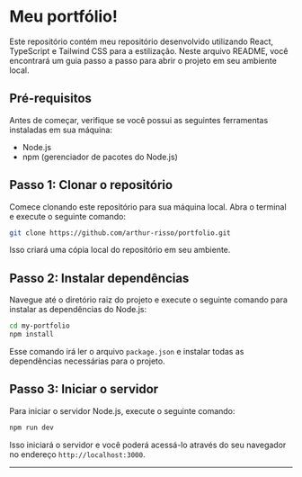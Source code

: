 # Meu portfólio!

Este repositório contém meu repositório desenvolvido utilizando React, TypeScript e Tailwind CSS para a estilização. Neste arquivo README, você encontrará um guia passo a passo para abrir o projeto em seu ambiente local.

## Pré-requisitos

Antes de começar, verifique se você possui as seguintes ferramentas instaladas em sua máquina:

- Node.js
- npm (gerenciador de pacotes do Node.js)

## Passo 1: Clonar o repositório

Comece clonando este repositório para sua máquina local. Abra o terminal e execute o seguinte comando:

```bash
git clone https://github.com/arthur-risso/portfolio.git
```

Isso criará uma cópia local do repositório em seu ambiente.

## Passo 2: Instalar dependências

Navegue até o diretório raiz do projeto e execute o seguinte comando para instalar as dependências do Node.js:

```bash
cd my-portfolio
npm install
```

Esse comando irá ler o arquivo `package.json` e instalar todas as dependências necessárias para o projeto.

## Passo 3: Iniciar o servidor

Para iniciar o servidor Node.js, execute o seguinte comando:

```bash
npm run dev
```

Isso iniciará o servidor e você poderá acessá-lo através do seu navegador no endereço `http://localhost:3000`.

---
